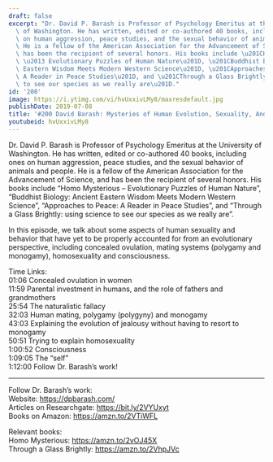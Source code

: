 ```yaml
---
draft: false
excerpt: "Dr. David P. Barash is Professor of Psychology Emeritus at the University\
  \ of Washington. He has written, edited or co-authored 40 books, including ones\
  \ on human aggression, peace studies, and the sexual behavior of animals and people.\
  \ He is a fellow of the American Association for the Advancement of Science, and\
  \ has been the recipient of several honors. His books include \u201CHomo Mysterious\
  \ \u2013 Evolutionary Puzzles of Human Nature\u201D, \u201CBuddhist Biology: Ancient\
  \ Eastern Wisdom Meets Modern Western Science\u201D, \u201CApproaches to Peace:\
  \ A Reader in Peace Studies\u201D, and \u201CThrough a Glass Brightly: using science\
  \ to see our species as we really are\u201D."
id: '200'
image: https://i.ytimg.com/vi/hvUxxivLMy8/maxresdefault.jpg
publishDate: 2019-07-08
title: '#200 David Barash: Mysteries of Human Evolution, Sexuality, And Consciousness'
youtubeid: hvUxxivLMy8
---
```

Dr. David P. Barash is Professor of Psychology Emeritus at the University of Washington. He has written, edited or co-authored 40 books, including ones on human aggression, peace studies, and the sexual behavior of animals and people. He is a fellow of the American Association for the Advancement of Science, and has been the recipient of several honors. His books include “Homo Mysterious – Evolutionary Puzzles of Human Nature”, “Buddhist Biology: Ancient Eastern Wisdom Meets Modern Western Science”, “Approaches to Peace: A Reader in Peace Studies”, and “Through a Glass Brightly: using science to see our species as we really are”.

In this episode, we talk about some aspects of human sexuality and behavior that have yet to be properly accounted for from an evolutionary perspective, including concealed ovulation, mating systems (polygamy and monogamy), homosexuality and consciousness. 

Time Links:  
01:06  Concealed ovulation in women  
11:59  Parental investment in humans, and the role of fathers and grandmothers   
25:54  The naturalistic fallacy                                                
32:03  Human mating, polygamy (polygyny) and monogamy                                              
43:03  Explaining the evolution of jealousy without having to resort to monogamy                                                      
50:51  Trying to explain homosexuality              
1:00:52  Consciousness              
1:09:05  The “self”  
1:12:00  Follow Dr. Barash’s work!

---

Follow Dr. Barash’s work:  
Website: https://dpbarash.com/  
Articles on Researchgate: https://bit.ly/2VYUxyt  
Books on Amazon: https://amzn.to/2VTiWFL

Relevant books:  
Homo Mysterious: https://amzn.to/2vOJ45X  
Through a Glass Brightly: https://amzn.to/2VhpJVc
